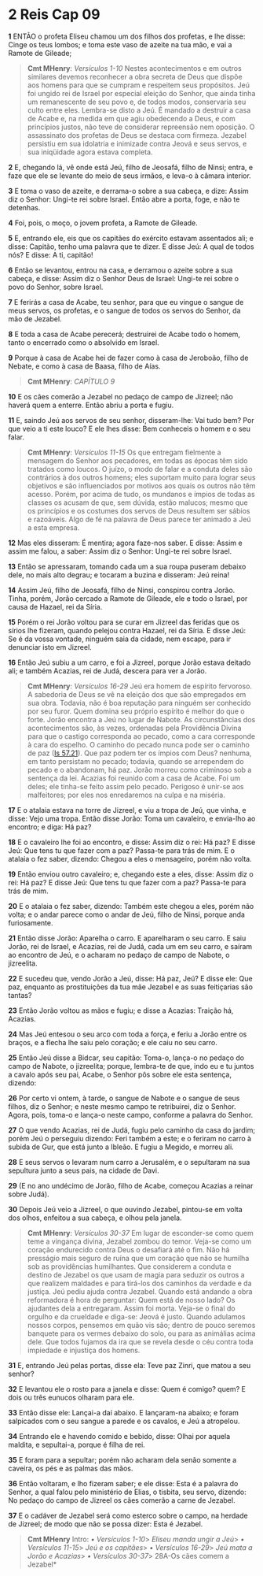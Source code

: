 # 2 Reis Cap 09

**1** 	ENTÃO o profeta Eliseu chamou um dos filhos dos profetas, e lhe disse: Cinge os teus lombos; e toma este vaso de azeite na tua mão, e vai a Ramote de Gileade;

> **Cmt MHenry**: *Versículos 1-10* Nestes acontecimentos e em outros similares devemos reconhecer a obra secreta de Deus que dispõe aos homens para que se cumpram e respeitem seus propósitos. Jeú foi ungido rei de Israel por especial eleição do Senhor, que ainda tinha um remanescente de seu povo e, de todos modos, conservaria seu culto entre eles. Lembra-se disto a Jeú. É mandado a destruir a casa de Acabe e, na medida em que agiu obedecendo a Deus, e com princípios justos, não teve de considerar repreensão nem oposição. O assassinato dos profetas de Deus se destaca com firmeza. Jezabel persistiu em sua idolatria e inimizade contra Jeová e seus servos, e sua iniqüidade agora estava completa.

**2** 	E, chegando lá, vê onde está Jeú, filho de Jeosafá, filho de Ninsi; entra, e faze que ele se levante do meio de seus irmãos, e leva-o à câmara interior.

**3** 	E toma o vaso de azeite, e derrama-o sobre a sua cabeça, e dize: Assim diz o Senhor: Ungi-te rei sobre Israel. Então abre a porta, foge, e não te detenhas.

**4** 	Foi, pois, o moço, o jovem profeta, a Ramote de Gileade.

**5** 	E, entrando ele, eis que os capitães do exército estavam assentados ali; e disse: Capitão, tenho uma palavra que te dizer. E disse Jeú: A qual de todos nós? E disse: A ti, capitão!

**6** 	Então se levantou, entrou na casa, e derramou o azeite sobre a sua cabeça, e disse: Assim diz o Senhor Deus de Israel: Ungi-te rei sobre o povo do Senhor, sobre Israel.

**7** 	E ferirás a casa de Acabe, teu senhor, para que eu vingue o sangue de meus servos, os profetas, e o sangue de todos os servos do Senhor, da mão de Jezabel.

**8** 	E toda a casa de Acabe perecerá; destruirei de Acabe todo o homem, tanto o encerrado como o absolvido em Israel.

**9** 	Porque à casa de Acabe hei de fazer como à casa de Jeroboão, filho de Nebate, e como à casa de Baasa, filho de Aías.

> **Cmt MHenry**: *CAPÍTULO 9*

**10** 	E os cães comerão a Jezabel no pedaço de campo de Jizreel; não haverá quem a enterre. Então abriu a porta e fugiu.

**11** 	E, saindo Jeú aos servos de seu senhor, disseram-lhe: Vai tudo bem? Por que veio a ti este louco? E ele lhes disse: Bem conheceis o homem e o seu falar.

> **Cmt MHenry**: *Versículos 11-15* Os que entregam fielmente a mensagem do Senhor aos pecadores, em todas as épocas têm sido tratados como loucos. O juízo, o modo de falar e a conduta deles são contrários à dos outros homens; eles suportam muito para lograr seus objetivos e são influenciados por motivos aos quais os outros não têm acesso. Porém, por acima de tudo, os mundanos e ímpios de todas as classes os acusam de que, sem dúvida, estão malucos; mesmo que os princípios e os costumes dos servos de Deus resultem ser sábios e razoáveis. Algo de fé na palavra de Deus parece ter animado a Jeú a esta empresa.

**12** 	Mas eles disseram: É mentira; agora faze-nos saber. E disse: Assim e assim me falou, a saber: Assim diz o Senhor: Ungi-te rei sobre Israel.

**13** 	Então se apressaram, tomando cada um a sua roupa puseram debaixo dele, no mais alto degrau; e tocaram a buzina e disseram: Jeú reina!

**14** 	Assim Jeú, filho de Jeosafá, filho de Ninsi, conspirou contra Jorão. Tinha, porém, Jorão cercado a Ramote de Gileade, ele e todo o Israel, por causa de Hazael, rei da Síria.

**15** 	Porém o rei Jorão voltou para se curar em Jizreel das feridas que os sírios lhe fizeram, quando pelejou contra Hazael, rei da Síria. E disse Jeú: Se é da vossa vontade, ninguém saia da cidade, nem escape, para ir denunciar isto em Jizreel.

**16** 	Então Jeú subiu a um carro, e foi a Jizreel, porque Jorão estava deitado ali; e também Acazias, rei de Judá, descera para ver a Jorão.

> **Cmt MHenry**: *Versículos 16-29* Jeú era homem de espírito fervoroso. A sabedoria de Deus se vê na eleição dos que são empregados em sua obra. Todavia, não é boa reputação para ninguém ser conhecido por seu furor. Quem domina seu próprio espírito é melhor do que o forte. Jorão encontra a Jeú no lugar de Nabote. As circunstâncias dos acontecimentos são, às vezes, ordenadas pela Providência Divina para que o castigo corresponda ao pecado, como a cara corresponde à cara do espelho. O caminho do pecado nunca pode ser o caminho de paz ([Is 57.21](../23A-Is/57.md#21)). Que paz podem ter os ímpios com Deus? nenhuma, em tanto persistam no pecado; todavia, quando se arrependem do pecado e o abandonam, há paz. Jorão morreu como criminoso sob a sentença da lei. Acazias foi reunido com a casa de Acabe. Foi um deles; ele tinha-se feito assim pelo pecado. Perigoso é unir-se aos malfeitores; por eles nos enredaremos na culpa e na miséria.

**17** 	E o atalaia estava na torre de Jizreel, e viu a tropa de Jeú, que vinha, e disse: Vejo uma tropa. Então disse Jorão: Toma um cavaleiro, e envia-lho ao encontro; e diga: Há paz?

**18** 	E o cavaleiro lhe foi ao encontro, e disse: Assim diz o rei: Há paz? E disse Jeú: Que tens tu que fazer com a paz? Passa-te para trás de mim. E o atalaia o fez saber, dizendo: Chegou a eles o mensageiro, porém não volta.

**19** 	Então enviou outro cavaleiro; e, chegando este a eles, disse: Assim diz o rei: Há paz? E disse Jeú: Que tens tu que fazer com a paz? Passa-te para trás de mim.

**20** 	E o atalaia o fez saber, dizendo: Também este chegou a eles, porém não volta; e o andar parece como o andar de Jeú, filho de Ninsi, porque anda furiosamente.

**21** 	Então disse Jorão: Aparelha o carro. E aparelharam o seu carro. E saiu Jorão, rei de Israel, e Acazias, rei de Judá, cada um em seu carro, e saíram ao encontro de Jeú, e o acharam no pedaço de campo de Nabote, o jizreelita.

**22** 	E sucedeu que, vendo Jorão a Jeú, disse: Há paz, Jeú? E disse ele: Que paz, enquanto as prostituições da tua mãe Jezabel e as suas feitiçarias são tantas?

**23** 	Então Jorão voltou as mãos e fugiu; e disse a Acazias: Traição há, Acazias.

**24** 	Mas Jeú entesou o seu arco com toda a força, e feriu a Jorão entre os braços, e a flecha lhe saiu pelo coração; e ele caiu no seu carro.

**25** 	Então Jeú disse a Bidcar, seu capitão: Toma-o, lança-o no pedaço do campo de Nabote, o jizreelita; porque, lembra-te de que, indo eu e tu juntos a cavalo após seu pai, Acabe, o Senhor pôs sobre ele esta sentença, dizendo:

**26** 	Por certo vi ontem, à tarde, o sangue de Nabote e o sangue de seus filhos, diz o Senhor; e neste mesmo campo te retribuirei, diz o Senhor. Agora, pois, toma-o e lança-o neste campo, conforme a palavra do Senhor.

**27** 	O que vendo Acazias, rei de Judá, fugiu pelo caminho da casa do jardim; porém Jeú o perseguiu dizendo: Feri também a este; e o feriram no carro à subida de Gur, que está junto a Ibleão. E fugiu a Megido, e morreu ali.

**28** 	E seus servos o levaram num carro a Jerusalém, e o sepultaram na sua sepultura junto a seus pais, na cidade de Davi.

**29** 	(E no ano undécimo de Jorão, filho de Acabe, começou Acazias a reinar sobre Judá).

**30** 	Depois Jeú veio a Jizreel, o que ouvindo Jezabel, pintou-se em volta dos olhos, enfeitou a sua cabeça, e olhou pela janela.

> **Cmt MHenry**: *Versículos 30-37* Em lugar de esconder-se como quem teme a vingança divina, Jezabel zombou do temor. Veja-se como um coração endurecido contra Deus o desafiará até o fim. Não há presságio mais seguro de ruína que um coração que não se humilha sob as providências humilhantes. Que considerem a conduta e destino de Jezabel os que usam de magia para seduzir os outros a que realizem maldades e para tirá-los dos caminhos da verdade e da justiça. Jeú pediu ajuda contra Jezabel. Quando está andando a obra reformadora é hora de perguntar: Quem está de nosso lado? Os ajudantes dela a entregaram. Assim foi morta. Veja-se o final do orgulho e da crueldade e diga-se: Jeová é justo. Quando adulamos nossos corpos, pensemos em quão vis são; dentro de pouco seremos banquete para os vermes debaixo do solo, ou para as animálias acima dele. Que todos fujamos da ira que se revela desde o céu contra toda impiedade e injustiça dos homens.

**31** 	E, entrando Jeú pelas portas, disse ela: Teve paz Zinri, que matou a seu senhor?

**32** 	E levantou ele o rosto para a janela e disse: Quem é comigo? quem? E dois ou três eunucos olharam para ele.

**33** 	Então disse ele: Lançai-a daí abaixo. E lançaram-na abaixo; e foram salpicados com o seu sangue a parede e os cavalos, e Jeú a atropelou.

**34** 	Entrando ele e havendo comido e bebido, disse: Olhai por aquela maldita, e sepultai-a, porque é filha de rei.

**35** 	E foram para a sepultar; porém não acharam dela senão somente a caveira, os pés e as palmas das mãos.

**36** 	Então voltaram, e lho fizeram saber; e ele disse: Esta é a palavra do Senhor, a qual falou pelo ministério de Elias, o tisbita, seu servo, dizendo: No pedaço do campo de Jizreel os cães comerão a carne de Jezabel.

**37** 	E o cadáver de Jezabel será como esterco sobre o campo, na herdade de Jizreel; de modo que não se possa dizer: Esta é Jezabel.


> **Cmt MHenry** Intro: *• Versículos 1-10*> *Eliseu manda ungir a Jeú*> *• Versículos 11-15*> *Jeú e os capitães*> *• Versículos 16-29*> *Jeú mata a Jorão e Acazias*> *• Versículos 30-37*> 28A-Os cães comem a Jezabel*